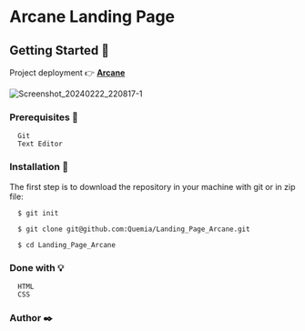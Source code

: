 # Arcane Landing Page

## Getting Started :rocket:

Project deployment :point_right: **[Arcane](https://landing-page-arcane.vercel.app/)**

![Screenshot_20240222_220817-1](https://github.com/Quemia/Landing_Page_Arcane/assets/55935949/c943280d-549c-4888-b46a-7908458f0b8c)

### Prerequisites :page_with_curl:

```shell
  Git
  Text Editor
```

### Installation :wrench:

The first step is to download the repository in your machine with git or in zip file:

```shell
  $ git init

  $ git clone git@github.com:Quemia/Landing_Page_Arcane.git

  $ cd Landing_Page_Arcane
```

### Done with :bulb:

```shell
  HTML
  CSS
```

### Author :black_nib:
